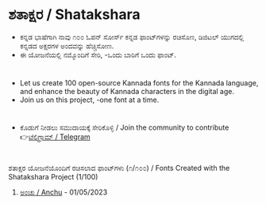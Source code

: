 # ಶತಾಕ್ಷರ / Shatakshara
* ಕನ್ನಡ ಭಾಷೆಗಾಗಿ ನಾವು ೧೦೦ ಓಪನ್ ಸೋರ್ಸ್ ಕನ್ನಡ ಫಾಂಟ್‌ಗಳನ್ನು ರಚಿಸೊಣ, ಡಿಜಿಟಲ್ ಯುಗದಲ್ಲಿ ಕನ್ನಡದ ಅಕ್ಷರಗಳ ಅಂದವನ್ನು ಹೆಚ್ಚಿಸೋಣ.
* ಈ ಯೋಜನೆಯಲ್ಲಿ  ನಮ್ಮೊಂದಿಗೆ ಸೇರಿ, -ಒಂದು ಬಾರಿಗೆ ಒಂದು ಫಾಂಟ್.
# 
* Let us create 100 open-source Kannada fonts for the Kannada language, and enhance the beauty of Kannada characters in the digital age.
* Join us on this project, -one font at a time.
# 
* ಕೊಡುಗೆ ನೀಡಲು ಸಮುದಾಯಕ್ಕೆ ಸೇರಿಕೊಳ್ಳಿ / Join the community to contribute\
👉[ಟೆಲಿಗ್ರಾಮ್ / Telegram](https://telegram.me/shatakshara)
# 
ಶತಾಕ್ಷರ ಯೋಜನೆಯೊಂದಿಗೆ ರಚಿಸಲಾದ ಫಾಂಟ್‌ಗಳು (೧/೧೦೦) / Fonts Created with the Shatakshara Project (1/100)
1. [ಅಂಚು / Anchu](https://github.com/imarunck/anchu) - 01/05/2023
